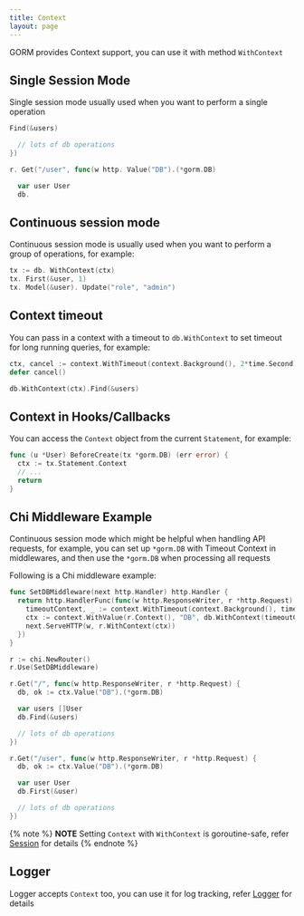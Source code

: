 ```yaml
---
title: Context
layout: page
---
```


GORM provides Context support, you can use it with method `WithContext`

## Single Session Mode

Single session mode usually used when you want to perform a single operation

```go
Find(&users)

  // lots of db operations
})

r. Get("/user", func(w http. Value("DB").(*gorm.DB)

  var user User
  db.
```

## Continuous session mode

Continuous session mode is usually used when you want to perform a group of operations, for example:

```go
tx := db. WithContext(ctx)
tx. First(&user, 1)
tx. Model(&user). Update("role", "admin")
```

## Context timeout

You can pass in a context with a timeout to `db.WithContext` to set timeout for long running queries, for example:

```go
ctx, cancel := context.WithTimeout(context.Background(), 2*time.Second)
defer cancel()

db.WithContext(ctx).Find(&users)
```

## Context in Hooks/Callbacks

You can access the `Context` object from the current `Statement`, for example:

```go
func (u *User) BeforeCreate(tx *gorm.DB) (err error) {
  ctx := tx.Statement.Context
  // ...
  return
}
```

## Chi Middleware Example

Continuous session mode which might be helpful when handling API requests, for example, you can set up `*gorm.DB` with Timeout Context in middlewares, and then use the `*gorm.DB` when processing all requests

Following is a Chi middleware example:

```go
func SetDBMiddleware(next http.Handler) http.Handler {
  return http.HandlerFunc(func(w http.ResponseWriter, r *http.Request) {
    timeoutContext, _ := context.WithTimeout(context.Background(), time.Second)
    ctx := context.WithValue(r.Context(), "DB", db.WithContext(timeoutContext))
    next.ServeHTTP(w, r.WithContext(ctx))
  })
}

r := chi.NewRouter()
r.Use(SetDBMiddleware)

r.Get("/", func(w http.ResponseWriter, r *http.Request) {
  db, ok := ctx.Value("DB").(*gorm.DB)

  var users []User
  db.Find(&users)

  // lots of db operations
})

r.Get("/user", func(w http.ResponseWriter, r *http.Request) {
  db, ok := ctx.Value("DB").(*gorm.DB)

  var user User
  db.First(&user)

  // lots of db operations
})
```

{% note %}
**NOTE** Setting `Context` with `WithContext` is goroutine-safe, refer [Session](session.html) for details
{% endnote %}

## Logger

Logger accepts `Context` too, you can use it for log tracking, refer [Logger](logger.html) for details
